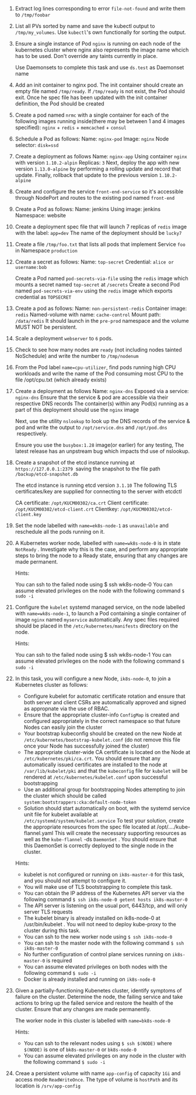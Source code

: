 
1. Extract log lines corresponding to error `file-not-found` and write them to
   `/tmp/foobar`

2. List all PVs sorted by name and save the kubectl output to `/tmp/my_volumes`.
   Use `kubectl`'s own functionally for sorting the output.

3. Ensure a single instance of Pod `nginx` is running on each node of the
   kubernetes cluster where nginx also represents the image name whcich has to
   be used. Don't override any taints currently in place.

   Use Daemonsets to complete this task and use `ds.test` as Daemonset name

4. Add an init container to nginx pod. The init container should create an
   empty file named `/tmp/ready`.
   If `/tmp/ready` is not exist, the Pod should exit.
   Once he spec file has been updated with the init container definition, the
   Pod should be created

5. Create a pod named `nrmc` with a single container for each of the following
   images running inside(there may be between 1 and 4 images specified): 
   `nginx` + `redis` + `memcached` + `consul`

6. Schedule a Pod as follows:
   Name: `nginx-pod`
   Image: `nginx`
   Node selector: `disk=ssd`

7. Create a deployment as follows
   Name: `nginx-app`
   Using container `nginx` with version `1.10.2-alpin`
   Replicas: `3`
   Next, deploy the app with new version `1.13.0-alpine` by performing a rolling 
   update and record that update.
   Finally, rollback that update to the previous version `1.10.2-alpine`

8. Create and configure the service `front-end-service` so it's accessible
   through NodePort and routes to the existing pod named `front-end`

9. Create a Pod as follows:
   Name: jenkins
   Using image: jenkins
   Namespace: website

10. Create a deployment spec file that will launch 7 replicas of `redis` image
    with the label: `app=dev`
    The name of the deployment should be `lucky7`

11. Create a file `/tmp/foo.txt` that lists all pods that implement Service
    `foo` in Namespace `production`

12. Create a secret as follows:
    Name: `top-secret`
    Credential: `alice or username:bob`

    Create a Pod named `pod-secrets-via-file` using the `redis` image which mounts a
    secret named `top-secret` at `/secrets`
    Create a second Pod named `pod-secrets-via-env` using the `redis` image
    which exports credential as `TOPSECRET`

13. Create a pod as follows:
    Name: `non-persistent-redis`
    Container image: `redis`
    Named-volume with name: `cache-control`
    Mount path: `/data/redis`
    It should launch in the `pre-prod` namespace and the volume MUST NOT be 
    persistent.

14. Scale a deployment `webserver` to `6` pods.

15. Check to see how many nodes are `ready` (not including nodes tainted 
    NoSchedule) and write the number to `/tmp/nodenum`

16. From the Pod label `name=cpu-utilizer`, find pods running high CPU 
    workloads and write the name of the Pod consuming most CPU to the 
    file /opt/cpu.txt (which already exists)

17. Create a deployment as follows
    Name: `nginx-dns`
    Exposed via a service: `nginx-dns`
    Ensure that the service & pod are accessible via their respective DNS 
    records
    The container(s) within any Pod(s) running as a part of this deployment 
    should use the `nginx` image

    Next, use the utility `nslookup` to look up the DNS records of the service 
    & pod and write the output to `/opt/service.dns` and `/opt/pod.dns`
     respectively.

    Ensure you use the `busybox:1.28` image(or earlier) for any testing, 
    The latest release has an unpstream bug which impacts thd use of nslookup.

18. Create a snapshot of the etcd instance running at `https://127.0.0.1:2379`
    saving the snapshot to the file path `/backup/etcd-snapshot.db`

    The etcd instance is running etcd version `3.1.10`
    The following TLS certificates/key are supplied for connecting to the 
    server with etcdctl

      CA certificate: `/opt/KUCM00302/ca.crt`
      Client certificate: `/opt/KUCM00302/etcd-client.crt`
      Clientkey: `/opt/KUCM00302/etcd-client.key`

19. Set the node labelled with `name=ek8s-node-1` as `unavailable` and 
    reschedule all the pods running on it.

20. A Kubernetes worker node, labelled with `name=wk8s-node-0` is in state 
    `NotReady` . Investigate why this is the case, and perform any appropriate 
    steps to bring the node to a Ready state, ensuring that any changes are 
    made permanent.

    Hints:
    
    You can ssh to the failed node using $ ssh wk8s-node-0
    You can assume elevated privileges on the node with the following command 
    `$ sudo -i`

21. Configure the `kubelet` systemd managed service, on the node labelled with 
    `name=wk8s-node-1`, to launch a Pod containing a single container of image 
    `nginx` named `myservice` automatically. 
    Any spec files required should be placed in the `/etc/kubernetes/manifests`
    directory on the node.

    Hints:
    
    You can ssh to the failed node using $ ssh wk8s-node-1
    You can assume elevated privileges on the node with the following command 
    `$ sudo -i` 

22. In this task, you will configure a new Node, `ik8s-node-0`, to join a 
    Kubernetes cluster as follows:

    - Configure kubelet for automatic certificate rotation and ensure that both
    server and client CSRs are automatically approved and signed as appropnate 
    via the use of RBAC.
    - Ensure that the appropriate cluster-info `ConfigMap` is created and 
    configured appropriately in the correct namespace so that future Nodes can 
    easily join the cluster
    - Your bootstrap kubeconfig should be created on the new Node at 
    `/etc/kubernetes/bootstrap-kubelet.conf` (do not remove this file once your 
    Node has successfully joined the cluster)
    - The appropriate cluster-wide CA certificate is located on the Node at 
    `/etc/kubernetes/pki/ca.crt`. You should ensure that any automatically 
    issued certificates are installed to the node at `/var/lib/kubelet/pki`
    and that the `kubeconfig` file for `kubelet` will be rendered at 
    `/etc/kubernetes/kubelet.conf` upon successful bootstrapping
    - Use an additional group for bootstrapping Nodes attempting to join the 
    cluster which should be called
    `system:bootstrappers:cka:default-node-token`
    - Solution should start automatically on boot, with the systemd service 
    unit file for kubelet available at `/etc/systemd/system/kubelet.service`
    To test your solution, create the appropriate resources from the spec 
    file located at /opt/..../kube-flannel.yaml This will create the necessary 
    supporting resources as well as the `kube-flannel` -ds `DaemonSet` . 
    You should ensure that this DaemonSet is correctly deployed to the single 
    node in the cluster.

    Hints:
    
    - kubelet is not configured or running on `ik8s-master-0` for this task, and you should not attempt to configure it.
    - You will make use of TLS bootstrapping to complete this task.
    - You can obtain the IP address of the Kubernetes API server via the following command `$ ssh ik8s-node-0 getent hosts ik8s-master-0`
    - The API server is listening on the usual port, 6443/tcp, and will only server TLS requests
    - The kubelet binary is already installed on ik8s-node-0 at /usr/bin/kubelet . You will not need to deploy kube-proxy to the cluster during this task.
    - You can ssh to the new worker node using `$ ssh ik8s-node-0`
    - You can ssh to the master node with the following command `$ ssh ik8s-master-0`
    - No further configuration of control plane services running on `ik8s-master-0` is required
    - You can assume elevated privileges on both nodes with the following command `$ sudo -i`
    - Docker is already installed and running on `ik8s-node-0`

23. Given a partially-functioning Kubenetes cluster, identify symptoms of 
    failure on the cluster. Determine the node, the failing service and take 
    actions to bring up the failed service and restore the health of the 
    cluster. Ensure that any changes are made permanently.

    The worker node in this cluster is labelled with `name=bk8s-node-0` 
    
    Hints:

    - You can ssh to the relevant nodes using `$ ssh $(NODE)` where `$(NODE)` is one of `bk8s-master-0` or `bk8s-node-0`
    - You can assume elevated privileges on any node in the cluster with the following command `$ sudo -i`

24. Creae a persistent volume with name `app-config` of capacity `1Gi` and 
    access mode `ReadWriteOnce`. The type of volume is `hostPath` and its 
    location is `/srv/app-config`

